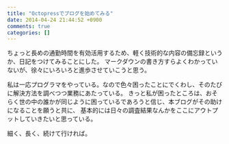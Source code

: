 ```yaml
---
title: "Octopressでブログを始めてみる"
date: 2014-04-24 21:44:52 +0900
comments: true
categories: []
---
```


ちょっと長めの通勤時間を有効活用するため、軽く技術的な内容の備忘録というか、日記をつけてみることにした。
マークダウンの書き方すらよくわかっていないが、徐々にいろいろと進歩させていこうと思う。

私は一応プログラマをやっている。なので色々困ったことにでくわし、そのたびに解決方法を調べつつ業務にあたっている。
きっと私が困ったところは、おそらく世の中の誰かが同じように困っているであろうと信じ、本ブログがその助けになることを願うと共に、
基本的には日々の調査結果なんかをここにアウトプットしていきたいと思っている。

細く、長く、続けて行ければ。

